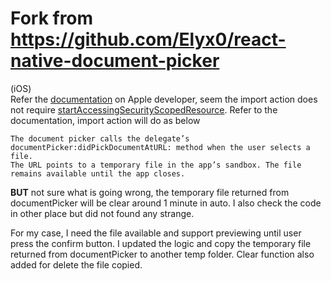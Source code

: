 # Fork from https://github.com/Elyx0/react-native-document-picker

(iOS)  
Refer the [documentation](https://developer.apple.com/library/content/documentation/FileManagement/Conceptual/DocumentPickerProgrammingGuide/AccessingDocuments/AccessingDocuments.html#//apple_ref/doc/uid/TP40014451-CH2-SW6) on Apple developer, seem the import action does not require [startAccessingSecurityScopedResource](https://developer.apple.com/documentation/foundation/nsurl/1417051-startaccessingsecurityscopedreso). Refer to the documentation, import action will do as below
```
The document picker calls the delegate’s documentPicker:didPickDocumentAtURL: method when the user selects a file. 
The URL points to a temporary file in the app’s sandbox. The file remains available until the app closes.
```  

**BUT** not sure what is going wrong, the temporary file returned from documentPicker will be clear around 1 minute in auto. I also check the code in other place but did not found any strange.  
  
For my case, I need the file available and support previewing until user press the confirm button. I updated the logic and copy the temporary file returned from documentPicker to another temp folder. Clear function also added for delete the file copied.
